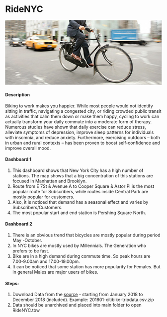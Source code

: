 # RideNYC

![main](main.png)

#### Description

Biking to work makes you happier. While most people would not identify sitting in traffic, navigating a congested city, or riding crowded public transit as activities that calm them down or make them happy, cycling to work can actually transform your daily commute into a moderate form of therapy. Numerous studies have shown that daily exercise can reduce stress, alleviate symptoms of depression, improve sleep patterns for individuals with insomnia, and reduce anxiety. Furthermore, exercising outdoors – both in urban and rural contexts – has been proven to boost self-confidence and improve overall mood.


#### Dashboard 1
1. This dashboard shows that New York City has a high number of stations. The map shows that a big concentration of this stations are focused in Manhattan and Brooklyn.
2.  Route from E 7St & Avenue A to Cooper Square & Astor Pl is the most popular route for Subscribers, while routes inside Central Park are mostly popular for customers.
3. Also, it is noticed that demand has a seasonal effect and varies by Subscribers/Customers.
4. The most popular start and end station is Pershing Square North.


#### Dashboard 2

1.  There is an obvious trend that  bicycles are mostly popular during period May -October. 
2.  In NYC bikes are mostly used by Millennials. The Generation who prefers to be fast. 
3. Bike are in a high demand during commute time. So peak hours are  7.00-9.00am  and 17.00-19.00pm.
4. It can be noticed that some station has more popularity for Females. But in general Males are major users of bikes.


#### Steps:
1. Download Data from the [source](https://s3.amazonaws.com/tripdata/index.html) - starting from January 2018 to December 2018 (included). Example: 201801-citibike-tripdata.csv.zip
2. Data should be unarchived  and placed into main folder to open RideNYC.tbw

